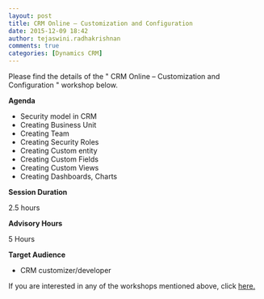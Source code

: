 ```yaml
---
layout: post
title: CRM Online – Customization and Configuration
date: 2015-12-09 18:42
author: tejaswini.radhakrishnan
comments: true
categories: [Dynamics CRM]
---
```

Please find the details of the " CRM Online – Customization and Configuration " workshop below.

<strong>Agenda</strong>
<ul>
	<li>Security model in CRM</li>
	<li>Creating Business Unit</li>
	<li>Creating Team</li>
	<li>Creating Security Roles</li>
	<li>Creating Custom entity</li>
	<li>Creating Custom Fields</li>
	<li>Creating Custom Views</li>
	<li>Creating Dashboards, Charts</li>
</ul>
<strong>Session Duration</strong>

2.5 hours

<strong>Advisory Hours</strong>

5 Hours

<strong>Target Audience</strong>
<ul>
	<li>CRM customizer/developer</li>
</ul>
If you are interested in any of the workshops mentioned above, click <a href="mailto:blog_ptsdynamics@microsoft.com?Subject=Dynamics%20CRM%20Workshops%20-%20Registration&amp;Body=PLEASE%20FILL%20IN%20THE%20FOLLOWING%20DETAILS%0A%0AName%3A%0ACompany%20Name%3A%0APartner%20ID%3A%0AContact%20number%3A%0AEmail%20ID%3A%0AProducts%20interested%20in%3A%0ASessions%20interested%20in%3A">here.</a>
